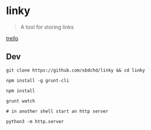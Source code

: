 # linky

> A tool for storing links

[trello](https://trello.com/c/nkjHzDa5/13-bookmarking-website)

## Dev

```
git clone https://github.com/sbdchd/linky && cd linky

npm install -g grunt-cli

npm install

grunt watch

# in another shell start an http server

python3 -m http.server
```

